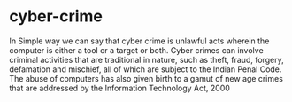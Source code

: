 # cyber-crime
In Simple way we can say that cyber crime is unlawful acts wherein the computer is either a tool or a target or both. Cyber crimes can involve criminal activities that are traditional in nature, such as theft, fraud, forgery, defamation and mischief, all of which are subject to the Indian Penal Code. The abuse of computers has also given birth to a gamut of new age crimes that are addressed by the Information Technology Act, 2000
